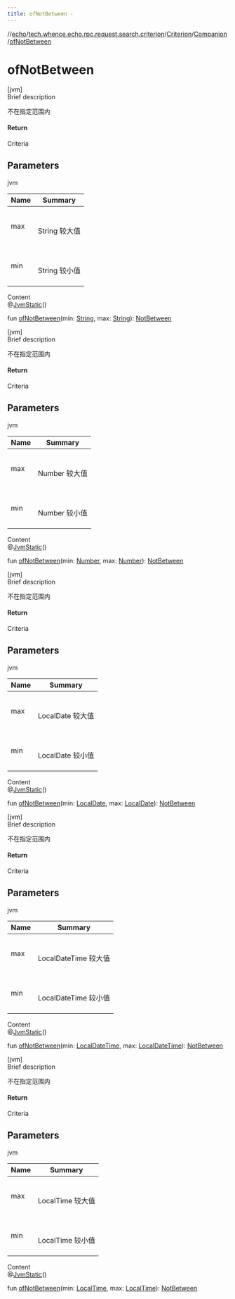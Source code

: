 ```yaml
---
title: ofNotBetween -
---
```

//[echo](../../../index.md)/[tech.whence.echo.rpc.request.search.criterion](../../index.md)/[Criterion](../index.md)/[Companion](index.md)/[ofNotBetween](of-not-between.md)



# ofNotBetween  
[jvm]  
Brief description  


不在指定范围内



#### Return  


Criteria



## Parameters  
  
jvm  
  
|  Name|  Summary| 
|---|---|
| max| <br><br>String 较大值<br><br>
| min| <br><br>String 较小值<br><br>
  
  
Content  
@[JvmStatic](https://kotlinlang.org/api/latest/jvm/stdlib/kotlin.jvm/-jvm-static/index.html)()  
  
fun [ofNotBetween](of-not-between.md)(min: [String](https://kotlinlang.org/api/latest/jvm/stdlib/kotlin/-string/index.html), max: [String](https://kotlinlang.org/api/latest/jvm/stdlib/kotlin/-string/index.html)): [NotBetween](../../-not-between/index.md)  


[jvm]  
Brief description  


不在指定范围内



#### Return  


Criteria



## Parameters  
  
jvm  
  
|  Name|  Summary| 
|---|---|
| max| <br><br>Number 较大值<br><br>
| min| <br><br>Number 较小值<br><br>
  
  
Content  
@[JvmStatic](https://kotlinlang.org/api/latest/jvm/stdlib/kotlin.jvm/-jvm-static/index.html)()  
  
fun [ofNotBetween](of-not-between.md)(min: [Number](https://kotlinlang.org/api/latest/jvm/stdlib/kotlin/-number/index.html), max: [Number](https://kotlinlang.org/api/latest/jvm/stdlib/kotlin/-number/index.html)): [NotBetween](../../-not-between/index.md)  


[jvm]  
Brief description  


不在指定范围内



#### Return  


Criteria



## Parameters  
  
jvm  
  
|  Name|  Summary| 
|---|---|
| max| <br><br>LocalDate 较大值<br><br>
| min| <br><br>LocalDate 较小值<br><br>
  
  
Content  
@[JvmStatic](https://kotlinlang.org/api/latest/jvm/stdlib/kotlin.jvm/-jvm-static/index.html)()  
  
fun [ofNotBetween](of-not-between.md)(min: [LocalDate](https://docs.oracle.com/javase/8/docs/api/java/time/LocalDate.html), max: [LocalDate](https://docs.oracle.com/javase/8/docs/api/java/time/LocalDate.html)): [NotBetween](../../-not-between/index.md)  


[jvm]  
Brief description  


不在指定范围内



#### Return  


Criteria



## Parameters  
  
jvm  
  
|  Name|  Summary| 
|---|---|
| max| <br><br>LocalDateTime 较大值<br><br>
| min| <br><br>LocalDateTime 较小值<br><br>
  
  
Content  
@[JvmStatic](https://kotlinlang.org/api/latest/jvm/stdlib/kotlin.jvm/-jvm-static/index.html)()  
  
fun [ofNotBetween](of-not-between.md)(min: [LocalDateTime](https://docs.oracle.com/javase/8/docs/api/java/time/LocalDateTime.html), max: [LocalDateTime](https://docs.oracle.com/javase/8/docs/api/java/time/LocalDateTime.html)): [NotBetween](../../-not-between/index.md)  


[jvm]  
Brief description  


不在指定范围内



#### Return  


Criteria



## Parameters  
  
jvm  
  
|  Name|  Summary| 
|---|---|
| max| <br><br>LocalTime 较大值<br><br>
| min| <br><br>LocalTime 较小值<br><br>
  
  
Content  
@[JvmStatic](https://kotlinlang.org/api/latest/jvm/stdlib/kotlin.jvm/-jvm-static/index.html)()  
  
fun [ofNotBetween](of-not-between.md)(min: [LocalTime](https://docs.oracle.com/javase/8/docs/api/java/time/LocalTime.html), max: [LocalTime](https://docs.oracle.com/javase/8/docs/api/java/time/LocalTime.html)): [NotBetween](../../-not-between/index.md)  



